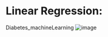 # Linear Regression:
Diabetes_machineLearning
![image](https://user-images.githubusercontent.com/81034448/116792617-6b539200-aadf-11eb-99b3-f095bc6de3ce.png)
